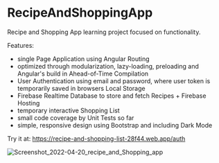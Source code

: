# RecipeAndShoppingApp

Recipe and Shopping App learning project focused on functionality.

Features:
- single Page Application using Angular Routing
- optimized through modularization, lazy-loading, preloading and Angular's build in Ahead-of-Time Compilation
- User Authentication using email and password, where user token is temporarily saved in browsers Local Storage
- Firebase Realtime Database to store and fetch Recipes + Firebase Hosting
- temporary interactive Shopping List
- small code coverage by Unit Tests so far
- simple, responsive design using Bootstrap and including Dark Mode


Try it at: https://recipe-and-shopping-list-28f44.web.app/auth

![Screenshot_2022-04-20_recipe_and_Shopping_app](https://user-images.githubusercontent.com/82032094/164272815-d1ec812e-9a42-45ed-8427-5276e8f8c408.png)


